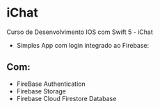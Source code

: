 # iChat
Curso de Desenvolvimento IOS com Swift 5 - iChat

- Simples App com login integrado ao Firebase:

## Com:

- FireBase Authentication
- Firebase Storage
- Firebase Cloud Firestore Database